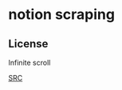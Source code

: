 # notion scraping

## License

Infinite scroll 

[SRC](https://eventhunter.notion.site/eventhunter/9c233ae8a2544cb79631cc714ebe002d?v=5be9e321daa744a6801f3cab9008f0fd)
